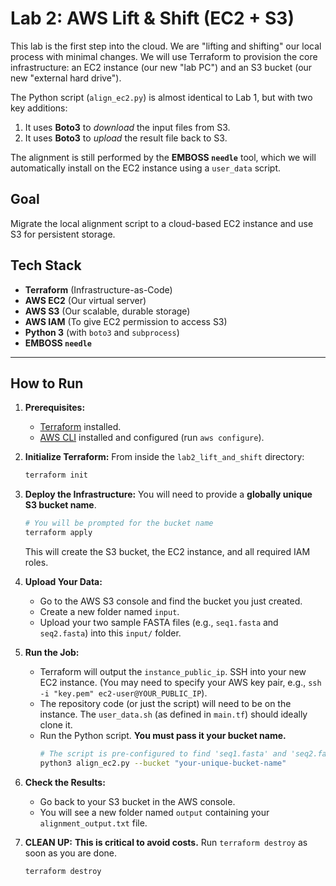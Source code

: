 # Lab 2: AWS Lift & Shift (EC2 + S3)

This lab is the first step into the cloud. We are "lifting and shifting" our local process with minimal changes. We will use Terraform to provision the core infrastructure: an EC2 instance (our new "lab PC") and an S3 bucket (our new "external hard drive").

The Python script (`align_ec2.py`) is almost identical to Lab 1, but with two key additions:
1.  It uses **Boto3** to *download* the input files from S3.
2.  It uses **Boto3** to *upload* the result file back to S3.

The alignment is still performed by the **EMBOSS `needle`** tool, which we will automatically install on the EC2 instance using a `user_data` script.

## Goal
Migrate the local alignment script to a cloud-based EC2 instance and use S3 for persistent storage.

## Tech Stack
* **Terraform** (Infrastructure-as-Code)
* **AWS EC2** (Our virtual server)
* **AWS S3** (Our scalable, durable storage)
* **AWS IAM** (To give EC2 permission to access S3)
* **Python 3** (with `boto3` and `subprocess`)
* **EMBOSS `needle`**

---

## How to Run

1.  **Prerequisites:**
    * [Terraform](https://www.terraform.io/) installed.
    * [AWS CLI](https://aws.amazon.com/cli/) installed and configured (run `aws configure`).

2.  **Initialize Terraform:**
    From inside the `lab2_lift_and_shift` directory:
    ```bash
    terraform init
    ```

3.  **Deploy the Infrastructure:**
    You will need to provide a **globally unique S3 bucket name**.
    ```bash
    # You will be prompted for the bucket name
    terraform apply
    ```
    This will create the S3 bucket, the EC2 instance, and all required IAM roles.

4.  **Upload Your Data:**
    * Go to the AWS S3 console and find the bucket you just created.
    * Create a new folder named `input`.
    * Upload your two sample FASTA files (e.g., `seq1.fasta` and `seq2.fasta`) into this `input/` folder.

5.  **Run the Job:**
    * Terraform will output the `instance_public_ip`. SSH into your new EC2 instance. (You may need to specify your AWS key pair, e.g., `ssh -i "key.pem" ec2-user@YOUR_PUBLIC_IP`).
    * The repository code (or just the script) will need to be on the instance. The `user_data.sh` (as defined in `main.tf`) should ideally clone it.
    * Run the Python script. **You must pass it your bucket name.**
        ```bash
        # The script is pre-configured to find 'seq1.fasta' and 'seq2.fastq'
        python3 align_ec2.py --bucket "your-unique-bucket-name"
        ```

6.  **Check the Results:**
    * Go back to your S3 bucket in the AWS console.
    * You will see a new folder named `output` containing your `alignment_output.txt` file.

7.  **CLEAN UP:**
    **This is critical to avoid costs.** Run `terraform destroy` as soon as you are done.
    ```bash
    terraform destroy
    ```